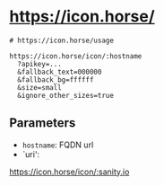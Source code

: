 # https://icon.horse/

```
# https://icon.horse/usage

https://icon.horse/icon/:hostname
  ?apikey=...
  &fallback_text=000000
  &fallback_bg=ffffff
  &size=small
  &ignore_other_sizes=true
```
## Parameters
- `hostname`: FQDN url
- `uri': 

https://icon.horse/icon/:sanity.io